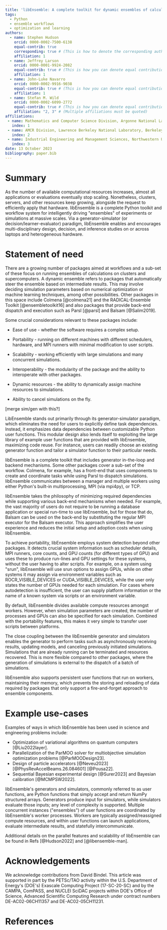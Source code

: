 ```yaml
---
title: 'libEnsemble: A complete toolkit for dynamic ensembles of calculations'
tags:
  - Python
  - ensemble workflows
  - optimization and learning
authors:
  - name: Stephen Hudson
    orcid: 0000-0002-7500-6138
    equal-contrib: true
    corresponding: true # (This is how to denote the corresponding author)
    affiliation: 1
  - name: Jeffrey Larson
    orcid: 0000-0001-9924-2082
    equal-contrib: true # (This is how you can denote equal contributions between multiple authors)
    affiliation: 1
  - name: John-Luke Navarro
    orcid: 0000-0002-9916-9038
    equal-contrib: true # (This is how you can denote equal contributions between multiple authors)
    affiliation: 1
  - name: Stefan M. Wild
    orcid: 0000-0002-6099-2772
    equal-contrib: true # (This is how you can denote equal contributions between multiple authors)
    affiliation: "2, 3" # (Multiple affiliations must be quoted)
affiliations:
 - name: Mathematics and Computer Science Division, Argonne National Laboratory, Lemont, IL, USA
   index: 1
 - name: AMCR Division, Lawrence Berkeley National Laboratory, Berkeley, CA, USA
   index: 2
 - name: Industrial Engineering and Management Sciences, Northwestern University, Evanston, IL, USA
   index: 3
date: 13 October 2023
bibliography: paper.bib
---
```


# Summary

As the number of available computational resources increases, almost all applications
or evaluations eventually stop scaling. Nonetheless, clusters, servers, and other resources
keep growing, alongside the request to efficiently apply that hardware.
libEnsemble is a complete Python toolkit and workflow system for intelligently driving
"ensembles" of experiments or simulations at massive scales. Via a generator-simulator
(or decision/learner-evaluator) paradigm, libEnsemble enables and encourages multi-disciplinary
design, decision, and inference studies on or across laptops and heterogeneous hardware.

# Statement of need

There are a growing number of packages aimed at workflows and a sub-set of these focus on running ensembles of calculations on clusters and supercomputers. A dynamic ensemble refers to packages that automatically steer the ensemble based on intermediate results. This may involve deciding simulation parameters based on numerical optimization or machine learning techniques, among other possibilities. Other packages in this space include Colmena [@colmena21] and the RADICAL-Ensemble Toolkit [@ensembletoolkit16] and also packages that provide back-end dispatch and execution such as Parsl [@parsl] and Balsam [@Salim2019].

Some crucial considerations relevant to these packages include:

- Ease of use - whether the software requires a complex setup.

- Portability - running on different machines with different schedulers, hardware, and MPI runners with minimal modification to user scripts.

- Scalability - working efficiently with large simulations and many concurrent simulations.

- Interoperability - the modularity of the package and the ability to interoperate with other packages.

- Dynamic resources - the ability to dynamically assign machine resources to simulations.

- Ability to cancel simulations on the fly.

[merge sim/gen with this?]

LibEnsemble stands out primarily through its generator-simulator paradigm, which eliminates the need for users to explicitly define task dependencies. Instead, it emphasizes data dependencies between customizable Python user functions. This modular design also lends itself to exploiting the large library of example user functions that are provided with libEnsemble, maximizing code reuse. For instance, users can readily choose an existing generator function and tailor a simulator function to their particular needs.

libEnsemble is a complete toolkit that includes generator in-the-loop and backend mechanisms. Some other packages cover a sub-set of the workflow. Colmena, for example, has a front-end that uses components to create and coordinate tasks while using Parsl to dispatch simulations. libEnsemble communicates between a manager and multiple workers using either Python's built-in multiprocessing, MPI (via mpi4py), or TCP.

libEnsemble takes the philosophy of minimizing required dependencies while supporting various back-end mechanisms when needed. For example, the vast majority of users do not require to be running a database application or special run-time to use libEnsemble, but for those that do, Balsam can be used on the back-end by substituting the regular MPI executor for the Balsam executor. This approach simplifies the user experience and reduces the initial setup and adoption costs when using libEnsemble.

To achieve portability, libEnsemble employs system detection beyond other packages. It detects crucial system information such as scheduler details, MPI runners, core counts, and GPU counts (for different types of GPU) and uses these to produce run-lines and GPU settings for these systems, without the user having to alter scripts. For example, on a system using "srun", libEnsemble will use srun options to assign GPUs, while on other systems it may assign via environment variables such as ROCR_VISIBLE_DEVICES or CUDA_VISIBLE_DEVICES, while the user only states the number of GPUs needed for each simulation. For cases where autodetection is insufficient, the user can supply platform information or the name of a known system via scripts or an environment variable.

By default, libEnsemble divides available compute resources amongst workers. However, when simulation parameters are created, the number of processes and GPUs can also be specified for each simulation. Combined with the portability features, this makes it very simple to transfer user scripts between platforms.

The close coupling between the libEnsemble generator and simulators enables the generator to perform tasks such as asynchronously receiving results, updating models, and canceling previously initiated simulations. Simulations that are already running can be terminated and resources recovered. This is more flexible compared to other packages, where the generation of simulations is external to the dispatch of a batch of simulations.

libEnsemble also supports persistent user functions that run on workers, maintaining their memory, which prevents the storing and reloading of data required by packages that only support a fire-and-forget approach to ensemble components.

# Example use-cases

Examples of ways in which libEnsemble has been used in science and engineering problems include:

- Optimization of variational algorithms on quantum computers [@Liu2022layer].
- Parallelization of the ParMOO solver for multiobjective simulation optimization problems [@ParMOODesign23].
- Design of particle accelerators [@Neveu2023] [@PhysRevAccelBeams.26.084601] [@Pousa22].
- Sequential Bayesian experimental design [@Surer2023] and Bayesian calibration [@MCMPSW2022].

libEnsemble's generators and simulators, commonly referred to as user functions, are Python
functions that simply accept and return NumPy structured arrays. Generators produce input for
simulators, while simulators evaluate those inputs; any level of complexity is supported.
Multiple concurrent instances ("ensembles") of user functions are coordinated by libEnsemble's
worker processes. Workers are typically assigned/reassigned compute resources, and within
user functions can launch applications, evaluate intermediate results, and statefully intercommunicate.

Additional details on the parallel features and scalability of libEnsemble can be found in Refs [@Hudson2022] and [@libensemble-man].

# Acknowledgements

We acknowledge contributions from David Bindel.
This article was supported in part by the PETSc/TAO activity within the U.S. Department of Energy's (DOE's) Exascale Computing Project (17-SC-20-SC) and by the CAMPA, ComPASS, and NUCLEI SciDAC projects within DOE's Office of Science, Advanced Scientific Computing Research under contract numbers DE-AC02-06CH11357 and DE-AC02-05CH11231.


# References
